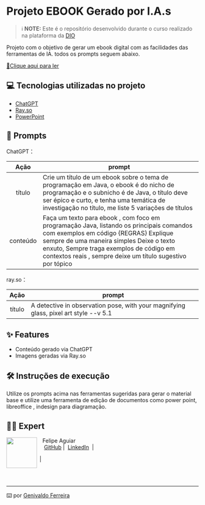 
# Projeto EBOOK Gerado por I.A.s


 > ℹ️ **NOTE:** Este é o repositório desenvolvido durante o curso realizado na plataforma da [DIO](https://dio.me)

Projeto com o objetivo de gerar um ebook digital com as facilidades das ferramentas de IA. todos os prompts
seguem abaixo.

<a href="https://github.com/Gfsilva13/prompts-recipe-to-create-a-ebook/blob/main/output/Ebook%20-%20Mist%C3%A9rios%20do%20Java.pdf" title="View PDF now"> 📕Clique aqui para ler</a>

## 💻 Tecnologias utilizadas no projeto

- [ChatGPT](https://chat.openai.com/) 
- [Ray.so](https://ray.so)
- [PowerPoint](https://www.microsoft.com/en/microsoft-365/powerpoint)

## 🧠 Prompts


ChatGPT：

|   Ação   | prompt                                                                                                                                                                                                                                                                         |
| :------: | ------------------------------------------------------------------------------------------------------------------------------------------------------------------------------------------------------------------------------------------------------------------------------ |
|  título  | Crie um título de um ebook sobre o tema de programação em Java, o ebook é do nicho de programação e o subnicho é de Java, o título deve ser épico e curto, e tenha uma temática de investigação no título, me liste 5 variações de títulos                                                        |
| conteúdo | Faça um texto para ebook , com foco em programação Java, listando os principais comandos com exemplos em código {REGRAS} Explique sempre de uma maneira simples Deixe o texto enxuto, Sempre traga exemplos de código em contextos reais , sempre deixe um título sugestivo por tópico |


ray.so：

|  Ação  | prompt                                                                                 |
| :----: | -------------------------------------------------------------------------------------- |
| título | A detective in observation pose, with your magnifying glass, pixel art style --v 5.1 |

## ✨ Features

- Conteúdo gerado via ChatGPT
- Imagens geradas via Ray.so

## 🛠️ Instruções de execução

Utilize os prompts acima nas ferramentas sugeridas para gerar o material base e utilize uma ferramenta de edição de documentos como power point, libreoffice , indesign para diagramação.

## 👨‍💻 Expert

<p>
    <img 
      align=left 
      margin=10 
      width=80 
      src="https://avatars.githubusercontent.com/u/37452836?v=4"
    />
    <p>&nbsp&nbsp&nbspFelipe Aguiar<br>
    &nbsp&nbsp&nbsp
    <a href="https://github.com/Gfsilva13">
    GitHub</a>&nbsp;|&nbsp;
    <a href="www.linkedin.com/in/
GenivaldoFerreira">LinkedIn</a>
&nbsp;|&nbsp;
  
&nbsp;|&nbsp;</p>
</p>
<br/><br/>
<p>

---

⌨️ por [Genivaldo Ferreira](https://github.com/Gfsilva13/)
